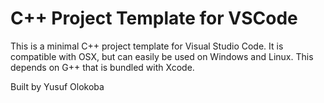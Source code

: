 # C++ Project Template for VSCode

This is a minimal C++ project template for Visual Studio Code. It is 
compatible with OSX, but can easily be used on Windows and Linux. This depends on G++ that is bundled with Xcode.

Built by Yusuf Olokoba